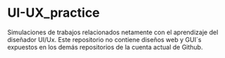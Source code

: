 # UI-UX_practice
Simulaciones de trabajos relacionados netamente con el aprendizaje del diseñador UI/Ux. Este repositorio no contiene diseños web y GUI´s expuestos en los demás repositorios de la cuenta actual de Github.
